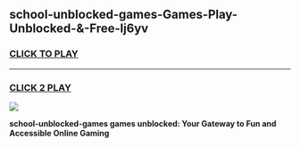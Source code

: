 
## school-unblocked-games-Games-Play-Unblocked-&-Free-lj6yv
<h3>
<a href="https://premium76.site?title=school-unblocked-games&ref=24A">CLICK TO PLAY</a></h3>
<hr>

<h3>
<a href="https://premium76.site?title=school-unblocked-games&ref=24A">CLICK 2 PLAY</a>
  
</h3>

<a href="https://premium76.site?title=school-unblocked-games&ref=24A"><img src="https://clearcache.store/games.png"></a>


**school-unblocked-games games unblocked: Your Gateway to Fun and Accessible Online Gaming**
